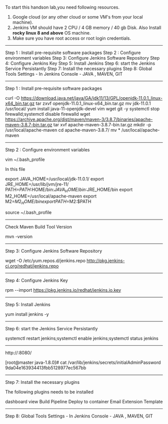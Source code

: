 To start this handson lab,you need following resources.

1. Google cloud (or any other cloud or some VM's from your local machine).
2. Jenkins VM should have 2 CPU / 4 GB memory / 40 gb Disk. Also Install **rocky linux 8 and above** OS machine.
3. Make sure you have root access or root login credentials.

*******************************************************************************************************************
Step 1 : Install pre-requisite software packages
Step 2 : Configure environment variables
Step 3: Configure Jenkins Software Repository
Step 4: Configure Jenkins Key
Step 5: Install Jenkins
Step 6: start the Jenkins Service Persistantly
Step 7: Install the necessary plugins
Step 8: Global Tools Settings - In Jenkins Console - JAVA , MAVEN, GIT
*******************************************************************************************************************
Step 1 : Install pre-requisite software packages

curl -O https://download.java.net/java/GA/jdk11/13/GPL/openjdk-11.0.1_linux-x64_bin.tar.gz
tar zxvf openjdk-11.0.1_linux-x64_bin.tar.gz
mv jdk-11.0.1 /usr/local/
yum install java-11-openjdk-devel vim wget git -y
systemctl stop firewalld;systemctl disable firewalld
wget https://archive.apache.org/dist/maven/maven-3/3.8.7/binaries/apache-maven-3.8.7-bin.tar.gz
tar xvf apache-maven-3.8.7-bin.tar.gz
mkdir -p /usr/local/apache-maven
cd apache-maven-3.8.7/
mv *  /usr/local/apache-maven

*******************************************************************************************************************
Step 2 : Configure environment variables

vim ~/.bash_profile

In this file

export JAVA_HOME=/usr/local/jdk-11.0.1/
export JRE_HOME=/usr/lib/jvm/jre-11/
PATH=$PATH:$HOME/bin:$JAVA_HOME/bin:$JRE_HOME/bin
export M2_HOME=/usr/local/apache-maven
export M2=$M2_HOME/bin
export PATH=$M2:$PATH

source ~/.bash_profile
*******************************************************************************************************************

Check Maven Build Tool Version

mvn -version


*******************************************************************************************************************
Step 3: Configure Jenkins Software Repository


wget -O /etc/yum.repos.d/jenkins.repo http://pkg.jenkins-ci.org/redhat/jenkins.repo

*******************************************************************************************************************
Step 4: Configure Jenkins Key


rpm --import https://pkg.jenkins.io/redhat/jenkins.io.key
*******************************************************************************************************************
Step 5: Install Jenkins


yum install jenkins -y

*******************************************************************************************************************
Step 6: start the Jenkins Service Persistantly


systemctl restart jenkins;systemctl enable jenkins;systemctl status jenkins
*******************************************************************************************************************


http://<jenkins Server IP >:8080/

[root@master java-1.8.0]# cat /var/lib/jenkins/secrets/initialAdminPassword
9da04e163934413fbb5128977ec567bb

*******************************************************************************************************************

Step 7: Install the necessary plugins

The following plugins needs to be installed

dashboard view
Build Pipeline
Deploy to container
Email Extension Template
*******************************************************************************************************************
Step 8: Global Tools Settings - In Jenkins Console - JAVA , MAVEN, GIT
